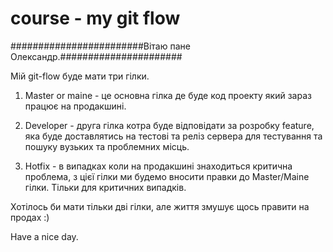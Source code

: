 # course - my git flow

########################Вітаю пане Олександр.######################

Мій git-flow буде мати три гілки.

1. Master or maine - це основна гілка де буде код проекту який зараз працює на продакшині.

2. Developer - друга гілка котра буде відповідати за розробку feature, яка буде доставлятись на тестові та реліз сервера для тестування та пошуку вузьких та проблемних місць.

3. Hotfix - в випадках коли на продакшині знаходиться критична проблема, з цієї гілки ми будемо вносити правки до Master/Maine гілки. Тільки для критичних випадків.


Хотілось би мати тільки дві гілки, але життя змушує щось правити на продах :)

Have a nice day.



